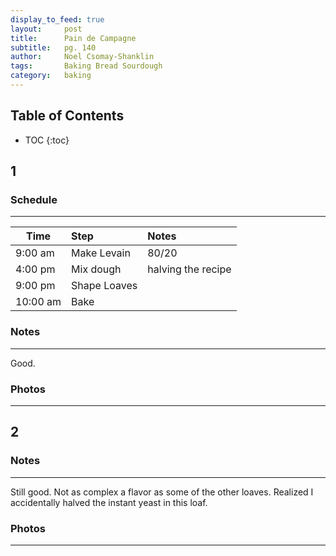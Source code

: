 ```yaml
---
display_to_feed: true
layout:     post
title:      Pain de Campagne
subtitle:   pg. 140
author:     Noel Csomay-Shanklin
tags: 		Baking Bread Sourdough
category:   baking
---
```

## Table of Contents
* TOC
{:toc}

## 1
### Schedule
---

Time             | Step | Notes |
|----------------|:------|:--------------|
9:00 am | Make Levain | 80/20
4:00 pm  | Mix dough   | halving the recipe
9:00 pm | Shape Loaves | 
10:00 am  | Bake | 

### Notes
---

Good.

### Photos
---
<script src="https://cdn.jsdelivr.net/npm/publicalbum@latest/embed-ui.min.js" async></script>
<div class="pa-carousel-widget" style="width:100%; height:480px; display:none;"
  data-link="https://photos.app.goo.gl/Ju15hCqrCrS4BEpL8"
  data-title="Pain de Campagne"
  data-description="5 new photos added to shared album"
  data-delay="120">
  <object data="https://lh3.googleusercontent.com/hqpR_sbjMQfElMo4R6XJd_Ab-QMWWyOA99qklCLSceKMNYHTGid0dRwL_Nbg17nirLmiUqle13Xudxi30852OlaStybxYYhZk1cL2tqarcun2m-vdRLiBlZ5PiEcKm5Sj690fD_8Xkc=w1920-h1080"></object>
  <object data="https://lh3.googleusercontent.com/FMSQQS4RN91C9nRBIvAG3IJAvqHOs9wsdbh4yzvurjmDNiaodtZdXqwjHZBOuh2lXRAcveZNZTC7jD5vtxYnQDlciA8CYfyYuqZ1jErfMtKHxJ6fsVdt50aKcZoZH3VOUMVssomlEZ4=w1920-h1080"></object>
</div>

## 2
### Notes
---
Still good. Not as complex a flavor as some of the other loaves. Realized I accidentally halved the instant yeast in this loaf.

### Photos
---
<script src="https://cdn.jsdelivr.net/npm/publicalbum@latest/embed-ui.min.js" async></script>
<div class="pa-carousel-widget" style="width:100%; height:480px; display:none;"
  data-link="https://photos.app.goo.gl/Ju15hCqrCrS4BEpL8"
  data-title="Pain de Campagne"
  data-description="5 new photos added to shared album"
  data-delay="120">
  <object data="https://lh3.googleusercontent.com/CITKNMOGbc4KcIb9OpB_ixgPMhZxw8PPFpW9JgpEjYRV2jMpvp5DsapQh39Zr9psQq2PiFTjZtkKiP-ziOIhB9ZTajJANBp-Z57XnRlxkvSUVor72IWotLq6OQt3441u_Y5i4hdOkjs=w1920-h1080"></object>
  <object data="https://lh3.googleusercontent.com/Y-_6mEom-GeAEvNTDEVH7KplBLMMc8eO3XoZDfMd1aLj92NaoCLSFlL91mpNFtS1CwDZjmXYZwKnt90UQFuNMR_YR4JQkSEwJW_JTaH4hrHy55UFhpk21PwEjDUI1OgBCijzv3VFIl8=w1920-h1080"></object>
  <object data="https://lh3.googleusercontent.com/3QmnBedRKemisw8LtJzbWUzcXyAsbf9mFbNKhjt1kMU4FxZYtIcuIdHc2v_7MmUldGILWYHBJDwDBY8Obf5UCyG0mhjgASlgCkI9rEAxVyiwn3mRf_QlNpc4oc6CP-xOaYKpTODItfA=w1920-h1080"></object>
</div>

